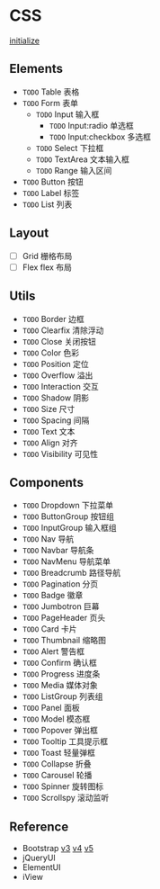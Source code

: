 # CSS

[initialize](./initialize)

## Elements

- `TODO` Table 表格
- `TODO` Form 表单
  - `TODO` Input 输入框
    - `TODO` Input:radio 单选框
    - `TODO` Input:checkbox 多选框
  - `TODO` Select 下拉框
  - `TODO` TextArea 文本输入框
  - `TODO` Range 输入区间
- `TODO` Button 按钮
- `TODO` Label 标签
- `TODO` List 列表

## Layout

- [ ] Grid 栅格布局
- [ ] Flex flex 布局

## Utils

- `TODO` Border 边框
- `TODO` Clearfix 清除浮动
- `TODO` Close 关闭按钮
- `TODO` Color 色彩
- `TODO` Position 定位
- `TODO` Overflow 溢出
- `TODO` Interaction 交互
- `TODO` Shadow 阴影
- `TODO` Size 尺寸
- `TODO` Spacing 间隔
- `TODO` Text 文本
- `TODO` Align 对齐
- `TODO` Visibility 可见性

## Components

- `TODO` Dropdown 下拉菜单
- `TODO` ButtonGroup 按钮组
- `TODO` InputGroup 输入框组
- `TODO` Nav 导航
- `TODO` Navbar 导航条
- `TODO` NavMenu 导航菜单
- `TODO` Breadcrumb 路径导航
- `TODO` Pagination 分页
- `TODO` Badge 徽章
- `TODO` Jumbotron 巨幕
- `TODO` PageHeader 页头
- `TODO` Card 卡片
- `TODO` Thumbnail 缩略图
- `TODO` Alert 警告框
- `TODO` Confirm 确认框
- `TODO` Progress 进度条
- `TODO` Media 媒体对象
- `TODO` ListGroup 列表组
- `TODO` Panel 面板
- `TODO` Model 模态框
- `TODO` Popover 弹出框
- `TODO` Tooltip 工具提示框
- `TODO` Toast 轻量弹框
- `TODO` Collapse 折叠
- `TODO` Carousel 轮播
- `TODO` Spinner 旋转图标
- `TODO` Scrollspy 滚动监听

## Reference

- Bootstrap [v3](https://v3.bootcss.com/) [v4](https://v4.bootcss.com/) [v5](https://v5.bootcss.com/)
- jQueryUI
- ElementUI
- iView
